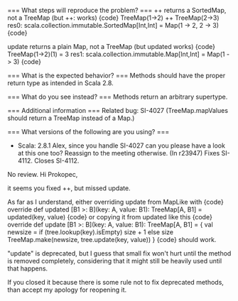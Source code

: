 === What steps will reproduce the problem? ===
++ returns a SortedMap, not a TreeMap (but ++: works)
{code}
TreeMap(1->2) ++ TreeMap(2->3)
res0: scala.collection.immutable.SortedMap[Int,Int] = Map(1 -> 2, 2 -> 3)
{code} 

update returns a plain Map, not a TreeMap (but updated works)
{code}
TreeMap(1->2)(1) = 3
res1: scala.collection.immutable.Map[Int,Int] = Map(1 -> 3)
{code}



=== What is the expected behavior? ===
Methods should have the proper return type as intended in Scala 2.8.


=== What do you see instead? ===
Methods return an arbitrary supertype.


=== Additional information ===
Related bug: SI-4027 (TreeMap.mapValues should return a TreeMap instead of a Map.)


=== What versions of the following are you using? ===
  - Scala: 2.8.1
Alex, since you handle SI-4027 can you please have a look at this one too? Reassign to the meeting otherwise.
(In r23947) Fixes SI-4112. Closes SI-4112.

No review.
Hi Prokopec,

it seems you fixed ++, but missed update.

As far as I understand, either overriding update from MapLike with
{code}
override def updated [B1 >: B](key: A, value: B1): TreeMap[A, B1] = updated(key, value)
{code}
or copying it from updated like this
{code}
override def update [B1 >: B](key: A, value: B1): TreeMap[A, B1] = {
  val newsize = if (tree.lookup(key).isEmpty) size + 1 else size
  TreeMap.make(newsize, tree.update(key, value))
} 
{code}
should work.

"update" is deprecated, but I guess that small fix won't hurt until the method is removed completely, considering that it might still be heavily used until that happens.

If you closed it because there is some rule not to fix deprecated methods, than accept my apology for reopening it.
